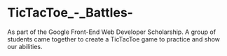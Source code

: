 # TicTacToe_-_Battles-
As part of the Google Front-End Web Developer Scholarship. A group of students came together to create a TicTacToe game to practice and show our abilities.
